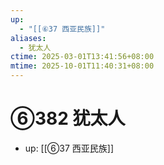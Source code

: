 ```yaml
---
up:
  - "[[⑥37 西亚民族]]"
aliases:
  - 犹太人
ctime: 2025-03-01T13:41:56+08:00
mtime: 2025-10-01T11:40:31+08:00
---
```


# ⑥382 犹太人

- up: [[⑥37 西亚民族]]
